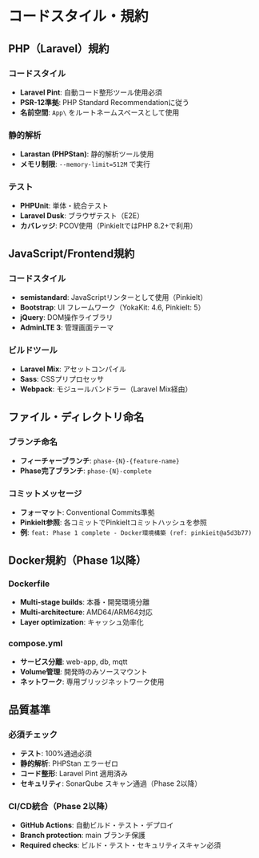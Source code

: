 # コードスタイル・規約

## PHP（Laravel）規約

### コードスタイル
- **Laravel Pint**: 自動コード整形ツール使用必須
- **PSR-12準拠**: PHP Standard Recommendationに従う
- **名前空間**: `App\` をルートネームスペースとして使用

### 静的解析
- **Larastan (PHPStan)**: 静的解析ツール使用
- **メモリ制限**: `--memory-limit=512M` で実行

### テスト
- **PHPUnit**: 単体・統合テスト
- **Laravel Dusk**: ブラウザテスト（E2E）
- **カバレッジ**: PCOV使用（PinkieItではPHP 8.2+で利用）

## JavaScript/Frontend規約

### コードスタイル
- **semistandard**: JavaScriptリンターとして使用（PinkieIt）
- **Bootstrap**: UI フレームワーク（YokaKit: 4.6, PinkieIt: 5）
- **jQuery**: DOM操作ライブラリ
- **AdminLTE 3**: 管理画面テーマ

### ビルドツール
- **Laravel Mix**: アセットコンパイル
- **Sass**: CSSプリプロセッサ
- **Webpack**: モジュールバンドラー（Laravel Mix経由）

## ファイル・ディレクトリ命名

### ブランチ命名
- **フィーチャーブランチ**: `phase-{N}-{feature-name}`
- **Phase完了ブランチ**: `phase-{N}-complete`

### コミットメッセージ
- **フォーマット**: Conventional Commits準拠
- **PinkieIt参照**: 各コミットでPinkieItコミットハッシュを参照
- **例**: `feat: Phase 1 complete - Docker環境構築 (ref: pinkieit@a5d3b77)`

## Docker規約（Phase 1以降）

### Dockerfile
- **Multi-stage builds**: 本番・開発環境分離
- **Multi-architecture**: AMD64/ARM64対応
- **Layer optimization**: キャッシュ効率化

### compose.yml
- **サービス分離**: web-app, db, mqtt
- **Volume管理**: 開発時のみソースマウント
- **ネットワーク**: 専用ブリッジネットワーク使用

## 品質基準

### 必須チェック
- **テスト**: 100%通過必須
- **静的解析**: PHPStan エラーゼロ
- **コード整形**: Laravel Pint 適用済み
- **セキュリティ**: SonarQube スキャン通過（Phase 2以降）

### CI/CD統合（Phase 2以降）
- **GitHub Actions**: 自動ビルド・テスト・デプロイ
- **Branch protection**: main ブランチ保護
- **Required checks**: ビルド・テスト・セキュリティスキャン必須